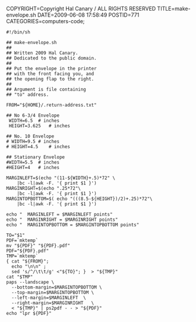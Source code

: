 COPYRIGHT=Copyright Hal Canary / ALL RIGHTS RESERVED
TITLE=make-envelope.sh
DATE=2009-06-08 17:58:49
POSTID=771
CATEGORIES=computers-code;

    #!/bin/sh
    
    ## make-envelope.sh
    ##
    ## Written 2009 Hal Canary.
    ## Dedicated to the public domain.
    ##
    ## Put the envelope in the printer
    ## with the front facing you, and
    ## the opening flap to the right.
    ##
    ## Argument is file containing
    ## "to" address.
    
    FROM="${HOME}/.return-address.txt"
    
    ## No 6-3/4 Envelope
     WIDTH=6.5	# inches
     HEIGHT=3.625	# inches
    
    ## No. 10 Envelope
    # WIDTH=9.5	# inches
    # HEIGHT=4.5	# inches
    
    ## Stationary Envelope
    #WIDTH=5.5	# inches
    #HEIGHT=4	# inches
    
    MARGINLEFT=$(echo "(11-${WIDTH}+.5)*72" \
    	|bc -l|awk -F. '{ print $1 }')
    MARGINRIGHT=$(echo ".25*72"\
    	|bc -l|awk -F. '{ print $1 }')
    MARGINTOPBOTTOM=$( echo "(((8.5-${HEIGHT})/2)+.25)*72"\
    	|bc -l|awk -F. '{ print $1 }')
    
    echo "	MARGINLEFT = $MARGINLEFT points"
    echo "	MARGINRIGHT = $MARGINRIGHT points"
    echo "	MARGINTOPBOTTOM = $MARGINTOPBOTTOM points"
    
    TO="$1"
    PDF=`mktemp`
    mv "${PDF}" "${PDF}.pdf"
    PDF="${PDF}.pdf"
    TMP=`mktemp`
    { cat "${FROM}";
      echo "\n\n" ;
      sed 's/^/\t\t/g' <"${TO}"; }  > "${TMP}"
    cat "$TMP"
    paps --landscape \
      --bottom-margin=$MARGINTOPBOTTOM \
      --top-margin=$MARGINTOPBOTTOM \
      --left-margin=$MARGINLEFT  \
      --right-margin=$MARGINRIGHT   \
      < "${TMP}" | ps2pdf - - > "${PDF}"
    echo "lpr ${PDF}"
